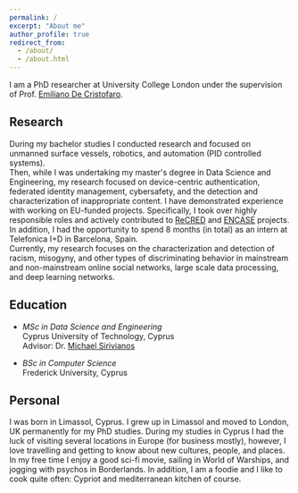 ```yaml
---
permalink: /
excerpt: "About me"
author_profile: true
redirect_from: 
  - /about/
  - /about.html
---
```


I am a PhD researcher at University College London under the supervision of Prof. [Emiliano De Cristofaro](http://emilianodc.com/).

Research
------
During my bachelor studies I conducted research and focused on unmanned surface vessels, robotics, and automation (PID controlled systems).  
Then, while I was undertaking my master's degree in Data Science and Engineering, my research focused on device-centric authentication, federated identity management, cybersafety, and the detection and characterization of inappropriate content. 
I have demonstrated experience with working on EU-funded projects. 
Specifically, I took over highly responsible roles and actively contributed to [ReCRED](https://www.recred.eu/) and [ENCASE](https://encase.socialcomputing.eu/) projects. 
In addition, I had the opportunity to spend 8 months (in total) as an intern at Telefonica I+D in Barcelona, Spain.  
Currently, my research focuses on the characterization and detection of racism, misogyny, and other types of discriminating behavior in mainstream and non-mainstream online social networks, large scale data processing, and deep learning networks.  



Education
------
- *MSc in Data Science and Engineering*  
Cyprus University of Technology, Cyprus  
Advisor: Dr. [Michael Sirivianos](https://netsysci.cut.ac.cy/michael.sirivianos/) 

- *BSc in Computer Science*  
Frederick University, Cyprus


Personal
------

I was born in Limassol, Cyprus.
I grew up in Limassol and moved to London, UK permanently for my PhD studies.
During my studies in Cyprus I had the luck of visiting several locations in Europe (for business mostly), however, 
I love travelling and getting to know about new cultures, people, and places.  
In my free time I enjoy a good sci-fi movie, sailing in World of Warships, and jogging with psychos in Borderlands.
In addition, I am a foodie and I like to cook quite often: Cypriot and mediterranean kitchen of course. 